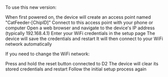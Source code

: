 To use this new version:

When first powered on, the device will create an access point named "CatFeeder-[ChipID]"
Connect to this access point with your phone or computer
Open a web browser and navigate to the device's IP address (typically 192.168.4.1)
Enter your WiFi credentials in the setup page
The device will save the credentials and restart
It will then connect to your WiFi network automatically

If you need to change the WiFi network:

Press and hold the reset button connected to D2
The device will clear its stored credentials and restart
Follow the initial setup process again

